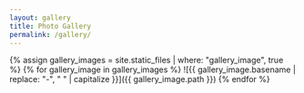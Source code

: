 ```yaml
---
layout: gallery
title: Photo Gallery
permalink: /gallery/
---
```

{% assign gallery_images = site.static_files | where: "gallery_image", true %}
{% for gallery_image in gallery_images %}
  ![{{ gallery_image.basename | replace: "-", " " | capitalize }}]({{ gallery_image.path }})
{% endfor %}